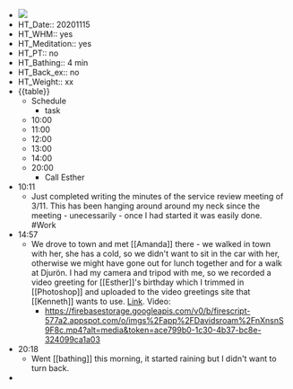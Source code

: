 - ![](https://firebasestorage.googleapis.com/v0/b/firescript-577a2.appspot.com/o/imgs%2Fapp%2FDavidsroam%2Fit5T2123Cp.png?alt=media&token=a90cbbe9-58b3-4ad8-8c25-1c25b087feb5)
- HT_Date:: 20201115
- HT_WHM:: yes
- HT_Meditation:: yes
- HT_PT:: no
- HT_Bathing:: 4 min
- HT_Back_ex:: no
- HT_Weight:: xx
- {{table}}
    - Schedule
        - task
    - 10:00
    - 11:00
    - 12:00
    - 13:00
    - 14:00
    - 20:00
        - Call Esther
-  10:11
    - Just completed writing the minutes of the service review meeting of 3/11. This has been hanging around around my neck since the meeting - unecessarily - once I had started it was easily done. #Work
- 14:57
    - We drove to town and met [[Amanda]] there - we walked in town with her, she has a cold, so we didn't want to sit in the car with her, otherwise we might have gone out for lunch together and for a walk at Djurön. I had my camera and tripod with me, so we recorded a video greeting for [[Esther]]'s birthday which I trimmed in [[Photoshop]] and uploaded to the video greetings site that [[Kenneth]] wants to use. [Link](https://app.vidhug.com/). Video:
        - https://firebasestorage.googleapis.com/v0/b/firescript-577a2.appspot.com/o/imgs%2Fapp%2FDavidsroam%2FnXnsnS9F8c.mp4?alt=media&token=ace799b0-1c30-4b37-bc8e-324099ca1a03
- 20:18
    - Went [[bathing]] this morning, it started raining but I didn't want to turn back.
-  
